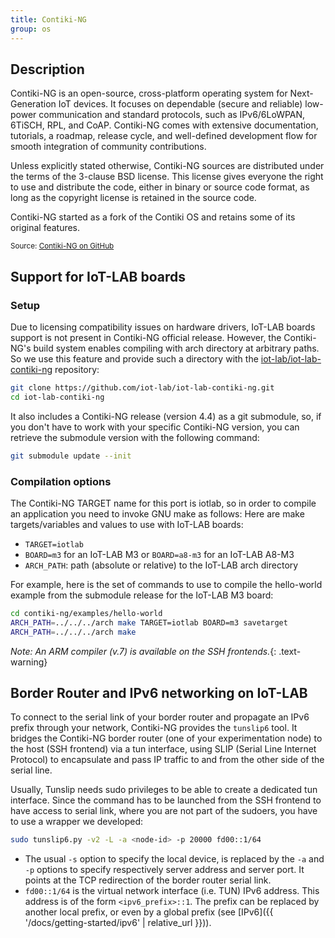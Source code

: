 ```yaml
---
title: Contiki-NG
group: os
---
```


## Description

Contiki-NG is an open-source, cross-platform operating system for Next-Generation IoT devices. It focuses on dependable (secure and reliable) low-power communication and standard protocols, such as IPv6/6LoWPAN, 6TiSCH, RPL, and CoAP. Contiki-NG comes with extensive documentation, tutorials, a roadmap, release cycle, and well-defined development flow for smooth integration of community contributions.

Unless explicitly stated otherwise, Contiki-NG sources are distributed under the terms of the 3-clause BSD license. This license gives everyone the right to use and distribute the code, either in binary or source code format, as long as the copyright license is retained in the source code.

Contiki-NG started as a fork of the Contiki OS and retains some of its original features.

<small>Source: <a href="https://github.com/contiki-ng/contiki-ng" target="blank">Contiki-NG on GitHub</a></small>

## Support for IoT-LAB boards

### Setup
Due to licensing compatibility issues on hardware drivers, IoT-LAB boards support is not present in Contiki-NG official release.
However, the Contiki-NG's build system enables compiling with arch directory at arbitrary paths. So we use this feature and provide such a directory with the [<i class="fab fa-github"></i> iot-lab/iot-lab-contiki-ng](https://github.com/iot-lab/iot-lab-contiki-ng) repository:

```bash
git clone https://github.com/iot-lab/iot-lab-contiki-ng.git
cd iot-lab-contiki-ng
```

It also includes a Contiki-NG release (version 4.4) as a git submodule, so, if you don't have to work with your specific Contiki-NG version, you can retrieve the submodule version with the following command:

```bash
git submodule update --init
```

### Compilation options

The Contiki-NG TARGET name for this port is iotlab, so in order to compile an application you need to invoke GNU make as follows:
Here are make targets/variables and values to use with IoT-LAB boards:
- `TARGET=iotlab`
- `BOARD=m3` for an IoT-LAB M3 or `BOARD=a8-m3` for an IoT-LAB A8-M3
- `ARCH_PATH`: path (absolute or relative) to the IoT-LAB arch directory

For example, here is the set of commands to use to compile the hello-world example from the submodule release for the IoT-LAB M3 board:
```bash
cd contiki-ng/examples/hello-world
ARCH_PATH=../../../arch make TARGET=iotlab BOARD=m3 savetarget
ARCH_PATH=../../../arch make
```

_Note: An ARM compiler (v.7) is available on the SSH frontends._{: .text-warning}

## Border Router and IPv6 networking on IoT-LAB

To connect to the serial link of your border router and propagate an IPv6 prefix through your network, Contiki-NG provides the `tunslip6` tool. It bridges the Contiki-NG border router (one of your experimentation node) to the host (SSH frontend) via a tun interface, using SLIP (Serial Line Internet Protocol) to encapsulate and pass IP traffic to and from the other side of the serial line.

Usually, Tunslip needs sudo privileges to be able to create a dedicated tun interface. Since the command has to be launched from the SSH frontend to have access to serial link, where you are not part of the sudoers, you have to use a wrapper we developed:

```bash
sudo tunslip6.py -v2 -L -a <node-id> -p 20000 fd00::1/64
```

- The usual `-s` option to specify the local device, is replaced by the `-a` and `-p` options to specify respectively server address and server port. It points at the TCP redirection of the border router serial link.
- `fd00::1/64` is the virtual network interface (i.e. TUN) IPv6 address. This address is of the form `<ipv6_prefix>::1`. The prefix can be replaced by another local prefix, or even by a global prefix (see [IPv6]({{ '/docs/getting-started/ipv6' | relative_url }})).
